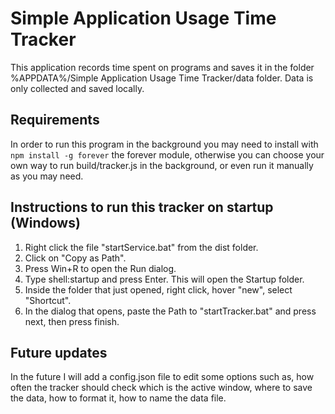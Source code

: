 # Simple Application Usage Time Tracker
This application records time spent on programs and saves it in the folder %APPDATA%/Simple Application Usage Time Tracker/data folder. Data is only collected and saved locally.

## Requirements
In order to run this program in the background you may need to install with `npm install -g forever` the forever module, otherwise you can choose your own way to run build/tracker.js in the background, or even run it manually as you may need.

## Instructions to run this tracker on startup (Windows)

1. Right click the file "startService.bat" from the dist folder.
2. Click on "Copy as Path".
3. Press Win+R to open the Run dialog.
4. Type shell:startup and press Enter. This will open the Startup folder.
5. Inside the folder that just opened, right click, hover "new", select "Shortcut".
6. In the dialog that opens, paste the Path to "startTracker.bat" and press next, then press finish.


## Future updates
In the future I will add a config.json file to edit some options such as, how often the tracker should check which is the active window, where to save the data, how to format it, how to name the data file.